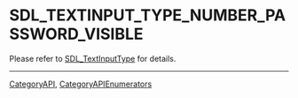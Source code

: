 # SDL_TEXTINPUT_TYPE_NUMBER_PASSWORD_VISIBLE

Please refer to [SDL_TextInputType](SDL_TextInputType) for details.

----
[CategoryAPI](CategoryAPI), [CategoryAPIEnumerators](CategoryAPIEnumerators)

